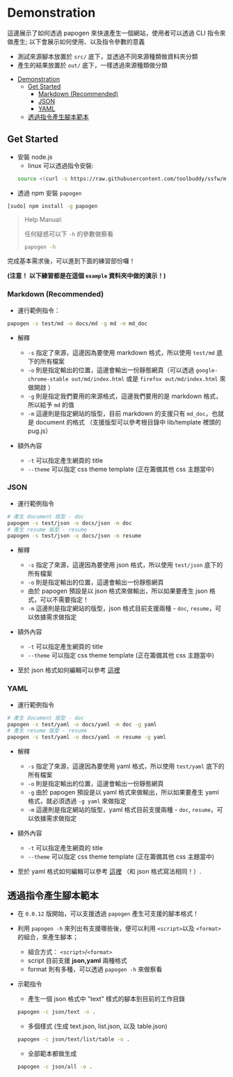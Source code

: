 # Demonstration

這邊展示了如何透過 papogen 來快速產生一個網站，使用者可以透過 CLI 指令來做產生; 以下會展示如何使用、以及指令參數的意義

* 測試來源腳本放置於 `src/` 底下，並透過不同來源種類做資料夾分類
* 產生的結果放置於 `out/` 底下，一樣透過來源種類做分類

<!-- TOC -->

- [Demonstration](#demonstration)
    - [Get Started](#get-started)
        - [Markdown (Recommended)](#markdown-recommended)
        - [JSON](#json)
        - [YAML](#yaml)
    - [透過指令產生腳本範本](#%E9%80%8F%E9%81%8E%E6%8C%87%E4%BB%A4%E7%94%A2%E7%94%9F%E8%85%B3%E6%9C%AC%E7%AF%84%E6%9C%AC)

<!-- /TOC -->

## Get Started

* 安裝 node.js 
    * linux 可以透過指令安裝: 
    ```bash
    source <(curl -s https://raw.githubusercontent.com/toolbuddy/ssfw/master/install_nodejs.sh)
    ```
* 透過 npm 安裝 `papogen` 
```bash
[sudo] npm install -g papogen
```
> Help Manual:
>
> 任何疑惑可以下 `-h` 的參數做察看
> ```bash
> papogen -h
> ```

完成基本需求後，可以進到下面的練習部份囉！

**(注意！ 以下練習都是在這個 `example` 資料夾中做的演示！)**

### Markdown (Recommended)

* 運行範例指令：
```bash
papogen -s test/md -o docs/md -g md -m md_doc
```

* 解釋
    * `-s` 指定了來源，這邊因為要使用 markdown 格式，所以使用 `test/md` 底下的所有檔案
    * `-o` 則是指定輸出的位置，這邊會輸出一份靜態網頁（可以透過 `google-chrome-stable out/md/index.html` 或是 `firefox out/md/index.html` 來做開啟 ）
    * `-g` 則是指定我們要用的來源格式，這邊我們要用的是 markdown 格式，所以給予 `md` 的值
    * `-m` 這邊則是指定網站的版型，目前 markdown 的支援只有 `md_doc`，也就是 document 的格式 （支援版型可以參考根目錄中 lib/template 裡頭的 pug.js）

* 額外內容
    * `-t` 可以指定產生網頁的 title
    * `--theme` 可以指定 css theme template (正在籌備其他 css 主題當中)


### JSON

* 運行範例指令
```bash
# 產生 document 版型 - doc
papogen -s test/json -o docs/json -m doc
# 產生 resume 版型 - resume
papogen -s test/json -o docs/json -m resume
```

* 解釋
    * `-s` 指定了來源，這邊因為要使用 json 格式，所以使用 `test/json` 底下的所有檔案
    * `-o` 則是指定輸出的位置，這邊會輸出一份靜態網頁
    * 由於 papogen 預設是以 json 格式來做輸出，所以如果要產生 json 格式，可以不需要指定！
    * `-m` 這邊則是指定網站的版型，json 格式目前支援兩種 - `doc`, `resume`，可以依據需求做指定

* 額外內容
    * `-t` 可以指定產生網頁的 title
    * `--theme` 可以指定 css theme template (正在籌備其他 css 主題當中)

* 至於 json 格式如何編輯可以參考 [這裡](https://github.com/toolbuddy/papoGen/blob/master/test/json/README.md)

### YAML

* 運行範例指令
```bash
# 產生 document 版型 - doc
papogen -s test/yaml -o docs/yaml -m doc -g yaml
# 產生 resume 版型 - resume
papogen -s test/yaml -o docs/yaml -m resume -g yaml
```

* 解釋
    * `-s` 指定了來源，這邊因為要使用 yaml 格式，所以使用 `test/yaml` 底下的所有檔案
    * `-o` 則是指定輸出的位置，這邊會輸出一份靜態網頁
    * `-g` 由於 papogen 預設是以 yaml 格式來做輸出，所以如果要產生 yaml 格式，就必須透過 `-g yaml` 來做指定
    * `-m` 這邊則是指定網站的版型，yaml 格式目前支援兩種 - `doc`, `resume`，可以依據需求做指定

* 額外內容
    * `-t` 可以指定產生網頁的 title
    * `--theme` 可以指定 css theme template (正在籌備其他 css 主題當中)


* 至於 yaml 格式如何編輯可以參考 [這裡](https://github.com/toolbuddy/papoGen/blob/master/test/json/README.md) （和 json 格式寫法相同！）.


## 透過指令產生腳本範本

* 在 `0.0.12` 版開始，可以支援透過 `papogen` 產生可支援的腳本格式！
* 利用 `papogen -h` 來列出有支援哪些後，便可以利用 `<script>`以及 `<format>`的組合，來產生腳本；
    * 組合方式： `<script>`/`<format>`
    * script 目前支援 **json,yaml** 兩種格式
    * format 則有多種，可以透過 `papogen -h` 來做察看

* 示範指令
    * 產生一個 json 格式中 "text" 樣式的腳本到目前的工作目錄 
    ```bash
    papogen -c json/text -o .
    ```
    * 多個樣式 (生成 text.json, list.json, 以及 table.json)
    ```bash
    papogen -c json/text/list/table -o .
    ```
    * 全部範本都做生成
    ```bash
    papogen -c json/all -o .
    ```